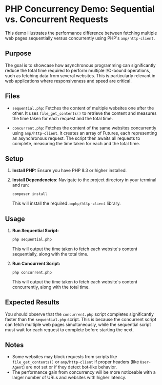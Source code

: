 # PHP Concurrency Demo: Sequential vs. Concurrent Requests

This demo illustrates the performance difference between fetching multiple web pages sequentially versus concurrently using PHP's `amp/http-client`.

## Purpose

The goal is to showcase how asynchronous programming can significantly reduce the total time required to perform multiple I/O-bound operations, such as fetching data from several websites. This is particularly relevant in web applications where responsiveness and speed are critical.

## Files

*   `sequential.php`: Fetches the content of multiple websites one after the other. It uses `file_get_contents()` to retrieve the content and measures the time taken for each request and the total time.

*   `concurrent.php`: Fetches the content of the same websites concurrently using `amp/http-client`. It creates an array of Futures, each representing an asynchronous request. The script then awaits all requests to complete, measuring the time taken for each and the total time.

## Setup

1.  **Install PHP:** Ensure you have PHP 8.3 or higher installed.
2.  **Install Dependencies:** Navigate to the project directory in your terminal and run:

    ```bash
    composer install
    ```

    This will install the required `amphp/http-client` library.

## Usage

1.  **Run Sequential Script:**

    ```bash
    php sequential.php
    ```

    This will output the time taken to fetch each website's content sequentially, along with the total time.

2.  **Run Concurrent Script:**

    ```bash
    php concurrent.php
    ```

    This will output the time taken to fetch each website's content concurrently, along with the total time.

## Expected Results

You should observe that the `concurrent.php` script completes significantly faster than the `sequential.php` script. This is because the concurrent script can fetch multiple web pages simultaneously, while the sequential script must wait for each request to complete before starting the next.

## Notes

*   Some websites may block requests from scripts like `file_get_contents()` or `amp/http-client` if proper headers (like `User-Agent`) are not set or if they detect bot-like behavior.
*   The performance gain from concurrency will be more noticeable with a larger number of URLs and websites with higher latency.
